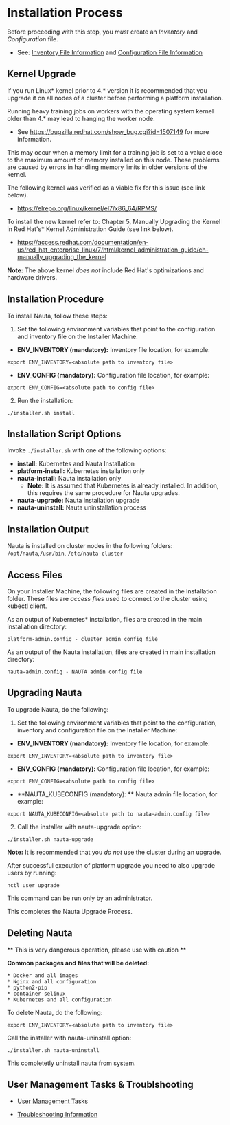 # Installation Process

Before proceeding with this step, you _must_ create an _Inventory_ and _Configuration_ file. 

* See:  [Inventory File Information](../Inventory_Tasks/IT.md) and [Configuration File Information](../Configuration_Tasks_Variables/CTV.md)

## Kernel Upgrade

If you run Linux* kernel prior to 4.* version it is recommended that you upgrade it on all nodes of a cluster before performing a platform installation. 

Running heavy training jobs on workers with the operating system kernel older than 4.* may lead to hanging the worker node. 
* See https://bugzilla.redhat.com/show_bug.cgi?id=1507149 for more information.

This may occur when a memory limit for a training job is set to a value close to the maximum amount of memory installed on this node. These problems are caused by errors in handling memory limits in older versions of the kernel.

The following kernel was verified as a viable fix for this issue (see link below).

* https://elrepo.org/linux/kernel/el7/x86_64/RPMS/

To install the new kernel refer to: Chapter 5, Manually Upgrading the Kernel in Red Hat's* Kernel Administration Guide (see link below).

* https://access.redhat.com/documentation/en-us/red_hat_enterprise_linux/7/html/kernel_administration_guide/ch-manually_upgrading_the_kernel

**Note:** The above kernel _does not_ include Red Hat's optimizations and hardware drivers.

## Installation Procedure

To install Nauta, follow these steps:

1. Set the following environment variables that point to the configuration and inventory file on the Installer Machine.

* **ENV_INVENTORY (mandatory):** Inventory file location, for example:
  
`export ENV_INVENTORY=<absolute path to inventory file>`
  
* **ENV_CONFIG (mandatory):** Configuration file location, for example:

`export ENV_CONFIG=<absolute path to config file>`
   
2. Run the installation:

`./installer.sh install`

## Installation Script Options

Invoke `./installer.sh` with one of the following options:

* **install:** Kubernetes and Nauta Installation
* **platform-install:** Kubernetes installation only
* **nauta-install:** Nauta installation only
    - **Note:** It is assumed that Kubernetes is already installed. In addition, this requires the same procedure for Nauta upgrades.
* **nauta-upgrade:** Nauta installation upgrade
* **nauta-uninstall:** Nauta uninstallation process

## Installation Output 

Nauta is installed on cluster nodes in the following folders: `/opt/nauta`,`/usr/bin`, `/etc/nauta-cluster`

## Access Files

On your Installer Machine, the following files are created in the Installation folder. These files are *access files* used to connect to the cluster using kubectl client.

As an output of Kubernetes* installation, files are created in the main installation directory:

`platform-admin.config - cluster admin config file`

As an output of the Nauta installation, files are created in main installation directory:

`nauta-admin.config - NAUTA admin config file`

## Upgrading Nauta

To upgrade Nauta, do the following:

1. Set the following environment variables that point to the configuration, inventory and configuration file on the Installer Machine:

* **ENV_INVENTORY (mandatory):** Inventory file location, for example:
  
`export ENV_INVENTORY=<absolute path to inventory file>`
  
* **ENV_CONFIG (mandatory):** Configuration file location, for example:

`export ENV_CONFIG=<absolute path to config file>`

* **NAUTA_KUBECONFIG (mandatory): ** Nauta admin file location, for example:

`export NAUTA_KUBECONFIG=<absolute path to nauta-admin.config file>`
   
2. Call the installer with nauta-upgrade option:

`./installer.sh nauta-upgrade`

**Note:** It is recommended that you _do not_ use the cluster during an upgrade.

After successful execution of platform upgrade you need to also upgrade users by running:

`nctl user upgrade`

This command can be run only by an administrator.

This completes the Nauta Upgrade Process.

## Deleting Nauta

** This is very dangerous operation, please use with caution **

**Common packages and files that will be deleted:**

    * Docker and all images 
    * Nginx and all configuration
    * python2-pip
    * container-selinux
    * Kubernetes and all configuration

To delete Nauta, do the following:

`export ENV_INVENTORY=<absolute path to inventory file>`

Call the installer with nauta-uninstall option:

`./installer.sh nauta-uninstall`

This completetly uninstall nauta from system.

## User Management Tasks & Troublshooting

* [User Management Tasks](../User_Management/UM.md)

* [Troubleshooting Information](../Troubleshooting/T.md)


